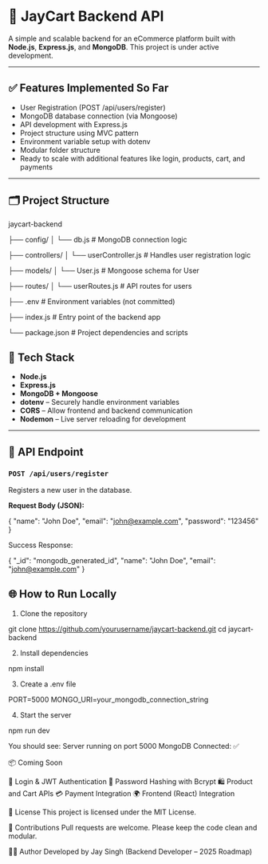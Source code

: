 # 🛒 JayCart Backend API

A simple and scalable backend for an eCommerce platform built with **Node.js**, **Express.js**, and **MongoDB**. This project is under active development.

---

## ✅ Features Implemented So Far

- User Registration (POST /api/users/register)
- MongoDB database connection (via Mongoose)
- API development with Express.js
- Project structure using MVC pattern
- Environment variable setup with dotenv
- Modular folder structure
- Ready to scale with additional features like login, products, cart, and payments

---

## 🗂️ Project Structure

jaycart-backend

├── config/
│ └── db.js # MongoDB connection logic

├── controllers/
│ └── userController.js # Handles user registration logic

├── models/
│ └── User.js # Mongoose schema for User

├── routes/
│ └── userRoutes.js # API routes for users

├── .env # Environment variables (not committed)

├── index.js # Entry point of the backend app

└── package.json # Project dependencies and scripts

## 🔧 Tech Stack

- **Node.js**
- **Express.js**
- **MongoDB + Mongoose**
- **dotenv** – Securely handle environment variables
- **CORS** – Allow frontend and backend communication
- **Nodemon** – Live server reloading for development

---

## 🧪 API Endpoint

### `POST /api/users/register`

Registers a new user in the database.

**Request Body (JSON):**

{
"name": "John Doe",
"email": "john@example.com",
"password": "123456"
}

Success Response:

{
"\_id": "mongodb_generated_id",
"name": "John Doe",
"email": "john@example.com"
}

## 🌐 How to Run Locally

1. Clone the repository

git clone https://github.com/yourusername/jaycart-backend.git
cd jaycart-backend

2. Install dependencies

npm install

3. Create a .env file

PORT=5000
MONGO_URI=your_mongodb_connection_string

4. Start the server

npm run dev

You should see:
Server running on port 5000
MongoDB Connected: ✅

📦 Coming Soon

🔐 Login & JWT Authentication
🔑 Password Hashing with Bcrypt
🛍️ Product and Cart APIs
💳 Payment Integration
🌍 Frontend (React) Integration

📁 License
This project is licensed under the MIT License.

🤝 Contributions
Pull requests are welcome. Please keep the code clean and modular.

👨‍💻 Author
Developed by Jay Singh
(Backend Developer – 2025 Roadmap)
